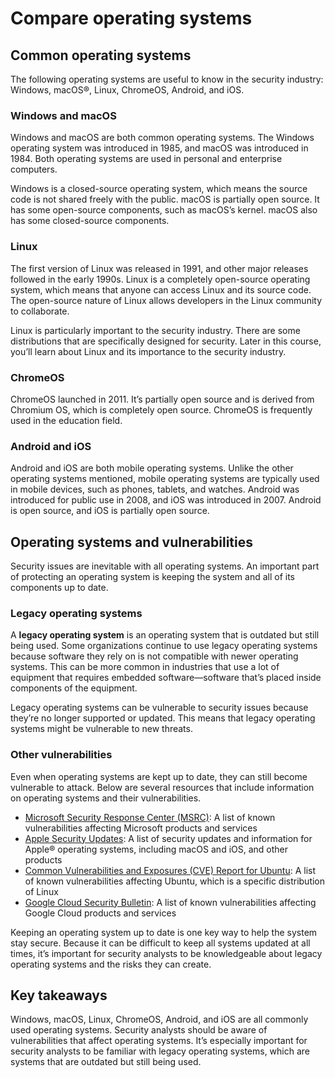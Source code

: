 # Compare operating systems
## Common operating systems
The following operating systems are useful to know in the security industry: Windows, macOS®, Linux, ChromeOS, Android, and iOS.

### Windows and macOS
Windows and macOS are both common operating systems. The Windows operating system was introduced in 1985, and macOS was introduced in 1984. Both operating systems are used in personal and enterprise computers. 

Windows is a closed-source operating system, which means the source code is not shared freely with the public. macOS is partially open source. It has some open-source components, such as macOS’s kernel. macOS also has some closed-source components. 

### Linux
The first version of Linux was released in 1991, and other major releases followed in the early 1990s. Linux is a completely open-source operating system, which means that anyone can access Linux and its source code. The open-source nature of Linux allows developers in the Linux community to collaborate.

Linux is particularly important to the security industry. There are some distributions that are specifically designed for security. Later in this course, you’ll learn about Linux and its importance to the security industry.

### ChromeOS
ChromeOS launched in 2011. It’s partially open source and is derived from Chromium OS, which is completely open source. ChromeOS is frequently used in the education field.

### Android and iOS
Android and iOS are both mobile operating systems. Unlike the other operating systems mentioned, mobile operating systems are typically used in mobile devices, such as phones, tablets, and watches. Android was introduced for public use in 2008, and iOS was introduced in 2007. Android is open source, and iOS is partially open source.

## Operating systems and vulnerabilities
Security issues are inevitable with all operating systems. An important part of protecting an operating system is keeping the system and all of its components up to date.

### Legacy operating systems
A **legacy operating system** is an operating system that is outdated but still being used. Some organizations continue to use legacy operating systems because software they rely on is not compatible with newer operating systems. This can be more common in industries that use a lot of equipment that requires embedded software—software that’s placed inside components of the equipment.

Legacy operating systems can be vulnerable to security issues because they’re no longer supported or updated. This means that legacy operating systems might be vulnerable to new threats. 

### Other vulnerabilities
Even when operating systems are kept up to date, they can still become vulnerable to attack. Below are several resources that include information on operating systems and their vulnerabilities.

- [Microsoft Security Response Center (MSRC)](https://msrc.microsoft.com/update-guide/vulnerability): A list of known vulnerabilities affecting Microsoft products and services
- [Apple Security Updates](https://support.apple.com/en-us/100100): A list of security updates and information for Apple® operating systems, including macOS and iOS, and other products
- [Common Vulnerabilities and Exposures (CVE) Report for Ubuntu](https://ubuntu.com/security/cves): A list of known vulnerabilities affecting Ubuntu, which is a specific distribution of Linux
- [Google Cloud Security Bulletin](https://cloud.google.com/support/bulletins): A list of known vulnerabilities affecting Google Cloud products and services

Keeping an operating system up to date is one key way to help the system stay secure. Because it can be difficult to keep all systems updated at all times, it’s important for security analysts to be knowledgeable about legacy operating systems and the risks they can create.

## Key takeaways
Windows, macOS, Linux, ChromeOS, Android, and iOS are all commonly used operating systems. Security analysts should be aware of vulnerabilities that affect operating systems. It’s especially important for security analysts to be familiar with legacy operating systems, which are systems that are outdated but still being used. 
